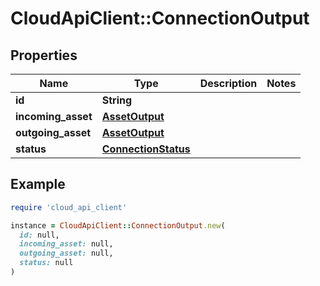 # CloudApiClient::ConnectionOutput

## Properties

| Name | Type | Description | Notes |
| ---- | ---- | ----------- | ----- |
| **id** | **String** |  |  |
| **incoming_asset** | [**AssetOutput**](AssetOutput.md) |  |  |
| **outgoing_asset** | [**AssetOutput**](AssetOutput.md) |  |  |
| **status** | [**ConnectionStatus**](ConnectionStatus.md) |  |  |

## Example

```ruby
require 'cloud_api_client'

instance = CloudApiClient::ConnectionOutput.new(
  id: null,
  incoming_asset: null,
  outgoing_asset: null,
  status: null
)
```

